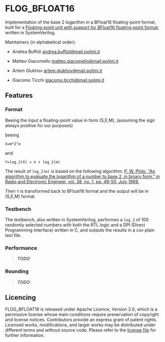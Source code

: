 # FLOG_BFLOAT16

Implementation of the base 2 logarithm in a BFloat16 floating-point format, built for a [Floating-point unit with support for BFloat16 floating-point format](https://gitlab.com/davide.zoni/bfloat_fpu_systemverilog), written in SystemVerilog.


Maintainers (in alphabetical order):

  - Andrea Buffoli andrea.buffoli@mail.polimi.it
  
  - Matteo Giacomello matteo.giacomello@mail.polimi.it
  
  - Artem Glukhov artem.glukhov@mail.polimi.it
  
  - Giacomo Ticchi giacomo.ticchi@mail.polimi.it
  
  
## Features

### Format
Beeing the input a floating-point value in form (S,E,M),
(assuming the sign always positive for our purposes)

beeing 

`X=m*2^e`

and

`Y=log_2(X) = e + log_2(m)`


The result of `log_2(m)` is based on the following algorithm: [P. W. Philo, "An algorithm to evaluate the logarithm of a number to base 2, in binary form," in Radio and Electronic Engineer, vol. 38, no. 1, pp. 49-50, July 1969.](https://ieeexplore.ieee.org/document/5267549)

Then `Y` is transformed back to BFloat16 format and the output will be in (S,E,M) format.

### Testbench

The testbench, also written in SystemVerilog, performes a `log_2` of 100 randomly selected numbers with both the RTL logic and a DPI (Direct Programming Interface) written in C, and outputs the results in a csv plain text file.

### Performance

> ***TODO***

### Rounding

> ***TODO***

## Licencing

FLOG_BFLOAT16 is released under Apache Licence, Version 2.0, which is a permissive license whose main conditions require preservation of copyright and license notices. Contributors provide an express grant of patent rights. Licensed works, modifications, and larger works may be distributed under different terms and without source code. Please refer to the
[license file](https://github.com/artemglukhov/FLOG_BFLOAT16/blob/master/LICENSE) for further information.
